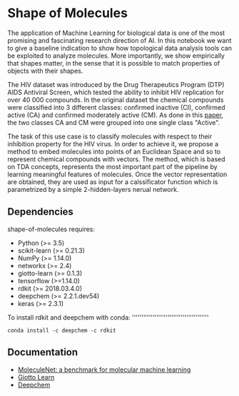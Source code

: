 Shape of Molecules
============
The application of Machine Learning for biological data is one of the 
most promising and fascinating research direction of AI. In this notebook
we want to give a baseline indication to show how topological data analysis 
tools can be exploited to analyze molecules. More importantly, we show empirically
that shapes matter, in the sense that it is possible to match properties of objects with
their shapes.

The HIV dataset was introduced by the Drug
Therapeutics Program (DTP) AIDS Antiviral Screen, which
tested the ability to inhibit HIV replication for over 40 000
compounds. In the original dataset the chemical compounds were classified
into 3 different classes: confirmed inactive (CI), confirmed active (CA)
and confirmed moderately active (CM). As done in this [paper](https://pubs.rsc.org/en/content/articlehtml/2018/sc/c7sc02664a), 
the two classes CA and CM were grouped into one single class "Active".

The task of this use case is to classify molecules with respect to their 
inhibition property for the HIV virus. In order to achieve it, we propose a method 
to embed molecules into points of an Euclidean Space and so to represent chemical 
compounds with vectors. The method, which is based on TDA concepts, represents the 
most important part of the pipeline by learning meaningful features of molecules. Once 
the vector representation are obtained, they are used as input for a calssificator function
which is parametrized by a simple 2-hidden-layers nerual network. 


Dependencies
------------

shape-of-molecules requires:

- Python (>= 3.5)
- scikit-learn (>= 0.21.3)
- NumPy (>= 1.14.0)
- networkx (>= 2.4)
- giotto-learn (>= 0.1.3)
- tensorflow (>=1.14.0)
- rdkit (>= 2018.03.4.0)
- deepchem (>= 2.2.1.dev54)
- keras (>= 2.3.1)

To install rdkit and deepchem with conda:
'''''''''''''''''''''''''''''''''''''''''

    conda install -c deepchem -c rdkit


Documentation
-------------

- [MoleculeNet: a benchmark for molecular machine learning](https://pubs.rsc.org/en/content/articlehtml/2018/sc/c7sc02664a)
- [Giotto Learn](https://github.com/giotto-ai/giotto-learn)
- [Deepchem](https://github.com/deepchem/deepchem)


